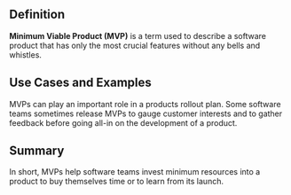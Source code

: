 ## Definition
**Minimum Viable Product (MVP)** is a term used to describe a software product that has only the most crucial features without any bells and whistles.

## Use Cases and Examples
MVPs can play an important role in a products rollout plan. 
Some software teams sometimes release MVPs to gauge customer interests and to gather feedback before going all-in on the development of a product.

## Summary
In short, MVPs help software teams invest minimum resources into a product to buy themselves time or to learn from its launch.  